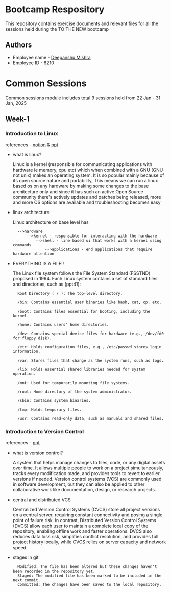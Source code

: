 
# Bootcamp Respository

This repository contains exercise documents and relevant files for all the sessions held during the TO THE NEW bootcamp


## Authors

- Employee name - [Deepanshu Mishra](https://newersworld.tothenew.com/#/unifiedEmployeeView/8210)
- Employee ID - 8210


# Common Sessions
Common sessions module includes total 9 sessions held from 22 Jan - 31 Jan, 2025 
## Week-1
### Introduction to Linux
references - [notion](https://hexagonal-seahorse-af5.notion.site/Liniix-notes-fddedad1e8014f76831223624dbe8764) & [ppt](https://docs.google.com/presentation/d/1WGUNJtDjp_oM6dISAPbGM526l43Yl_d7/edit#slide=id.p1)
- what is linux?
    
    Linux is a kernel (responsible for communicating applications with hardware ie memory, cpu etc) which when combined with a GNU (GNU not unix) makes an operating system. It is so popular mainly because of its open source nature and portability, This means we can run a linux based os on any hardware by making some changes to the base architecture only and since it has such an active Open Source community there's actively updates and patches being released, more and more OS options are available and troubleshooting becomes easy

- linux architecture

    Linux architecture on base level has
        
        -->hardware
            -->kernel - responsible for interacting with the hardware
                -->shell - line based ui that works with a kernel using commands
                    -->applications - end applications that require hardware attention


- EVERYTHING IS A FILE!!

    The Linux file system follows the File System Standard (FSSTND) proposed in 1994. Each Linux system contains a set of standard files and directories, such as (ppt41):

        Root Directory ( / ): The top-level directory.

        /bin: Contains essential user binaries like bash, cat, cp, etc.

        /boot: Contains files essential for booting, including the kernel.

        /home: Contains users' home directories.

        /dev: Contains special device files for hardware (e.g., /dev/fd0 for floppy disk).

        /etc: Holds configuration files, e.g., /etc/passwd stores login information.

        /var: Stores files that change as the system runs, such as logs.

        /lib: Holds essential shared libraries needed for system operation.

        /mnt: Used for temporarily mounting file systems.

        /root: Home directory of the system administrator.

        /sbin: Contains system binaries.

        /tmp: Holds temporary files.

        /usr: Contains read-only data, such as manuals and shared files.


### Introduction to Version Control
references - [ppt](https://docs.google.com/presentation/d/1Uh76MArjF7CPdQNImZZujoH4iYEA6I5k/)

- what is version control?

    A system that helps manage changes to files, code, or any digital assets over time. It allows multiple people to work on a project simultaneously, tracks every modification made, and provides tools to revert to earlier versions if needed. Version control systems (VCS) are commonly used in software development, but they can also be applied to other collaborative work like documentation, design, or research projects.

- central and distributed VCS

    Centralized Version Control Systems (CVCS) store all project versions on a central server, requiring constant connectivity and posing a single point of failure risk. In contrast, Distributed Version Control Systems (DVCS) allow each user to maintain a complete local copy of the repository, enabling offline work and faster operations. DVCS also reduces data loss risk, simplifies conflict resolution, and provides full project history locally, while CVCS relies on server capacity and network speed.

- stages in git

        Modified: The file has been altered but these changes haven't been recorded in the repository yet.
        Staged: The modified file has been marked to be included in the next commit.
        Committed: The changes have been saved to the local repository.
